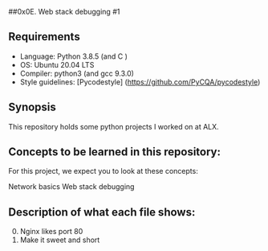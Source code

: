 ##0x0E. Web stack debugging #1

## Requirements
* Language: Python 3.8.5 (and C )
* OS: Ubuntu 20.04 LTS
* Compiler: python3  (and gcc 9.3.0)
* Style guidelines: [Pycodestyle] (https://github.com/PyCQA/pycodestyle)

## Synopsis
This repository holds some python projects I worked on at ALX.

## Concepts to be learned in this repository:
For this project, we expect you to look at these concepts:

Network basics
Web stack debugging

## Description of what each file shows:
0. Nginx likes port 80
1. Make it sweet and short

